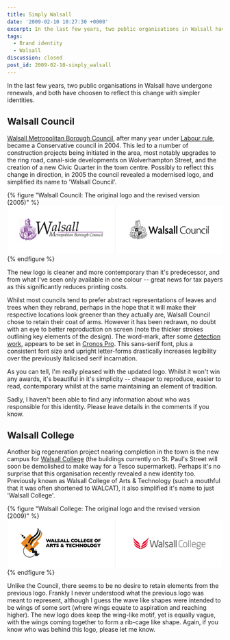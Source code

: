 ```yaml
---
title: Simply Walsall
date: '2009-02-10 10:27:30 +0000'
excerpt: In the last few years, two public organisations in Walsall have undergone renewals, and both have choosen to reflect this change with simpler identities.
tags:
  - Brand identity
  - Walsall
discussion: closed
post_id: 2009-02-10-simply_walsall
---
```

In the last few years, two public organisations in Walsall have undergone renewals, and both have choosen to reflect this change with simpler identities.

## Walsall Council
[Walsall Metropolitan Borough Council][1], after many year under [Labour rule][2], became a Conservative council in 2004. This led to a number of construction projects being initiated in the area, most notably upgrades to the ring road, canal-side developments on Wolverhampton Street, and the creation of a new Civic Quarter in the town centre. Possibly to reflect this change in direction, in 2005 the council revealed a modernised logo, and simplified its name to 'Walsall Council'.

{% figure "Walsall Council: The original logo and the revised version (2005)" %}
![](/assets/images/2009/02/walsallcouncillogos.png)
{% endfigure %}

The new logo is cleaner and more contemporary than it's predecessor, and from what I've seen only available in one colour -- great news for tax payers as this significantly reduces printing costs.

Whilst most councils tend to prefer abstract representations of leaves and trees when they rebrand, perhaps in the hope that it will make their respective locations look greener than they actually are, Walsall Council chose to retain their coat of arms. However it has been redrawn, no doubt with an eye to better reproduction on screen (note the thicker strokes outlining key elements of the design). The word-mark, after some [detection work][3], appears to be set in [Cronos Pro][4]. This sans-serif font, plus a consistent font size and upright letter-forms drastically increases legibility over the previously italicised serif incarnation.

As you can tell, I'm really pleased with the updated logo. Whilst it won't win any awards, it's beautiful in it's simplicity -- cheaper to reproduce, easier to read, contemporary whilst at the same maintaining an element of tradition.

Sadly, I haven't been able to find any information about who was responsible for this identity. Please leave details in the comments if you know.

## Walsall College
Another big regeneration project nearing completion in the town is the new campus for [Walsall College][5] (the buildings currently on St. Paul's Street will soon be demolished to make way for a Tesco supermarket). Perhaps it's no surprise that this organisation recently revealed a new identity too. Previously known as Walsall College of Arts & Technology (such a mouthful that it was often shortened to WALCAT), it also simplified it's name to just 'Walsall College'.

{% figure "Walsall College: The original logo and the revised version (2009)" %}
![](/assets/images/2009/02/walsallcollegelogos.png)
{% endfigure %}

Unlike the Council, there seems to be no desire to retain elements from the previous logo. Frankly I never understood what the previous logo was meant to represent, although I guess the wave like shapes were intended to be wings of some sort (where wings equate to aspiration and reaching higher). The new logo does keep the wing-like motif, yet is equally vague, with the wings coming together to form a rib-cage like shape. Again, if you know who was behind this logo, please let me know.

[1]: http://www.walsall.gov.uk
[2]: http://en.wikipedia.org/wiki/Walsall_local_elections
[3]: http://new.myfonts.com/WhatTheFont/
[4]: http://new.myfonts.com/fonts/linotype/cronos/
[5]: http://www.walsallcollege.ac.uk/